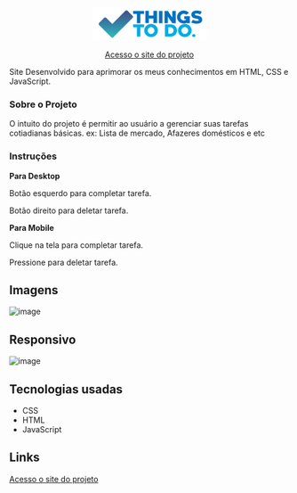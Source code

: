 <div align='center'>
<img src="img/logo-template.png">

[Acesso o site do projeto](https://danleyalvex.github.io/things-to-do/ "site lista de afazeres")
</div>
Site Desenvolvido para aprimorar os meus conhecimentos em HTML, CSS e JavaScript.




### Sobre o Projeto
O intuito do projeto é permitir ao usuário a gerenciar suas tarefas cotiadianas básicas. ex: Lista de mercado, Afazeres domésticos e etc

### Instruções

**Para Desktop**

Botão esquerdo para completar tarefa.

Botão direito para deletar tarefa.




**Para Mobile**

Clique na tela para completar tarefa.

Pressione para deletar tarefa. 




## Imagens

![image](https://user-images.githubusercontent.com/85087531/171667858-12bff2d9-e428-433e-b2ed-e51d21cb7e4b.png)



## Responsivo

![image](https://user-images.githubusercontent.com/85087531/171667783-100dcbbc-2432-450f-b74a-a7742bbcada7.png)

## Tecnologias usadas
- CSS
- HTML
- JavaScript

## Links
[Acesso o site do projeto](https://danleyalvex.github.io/things-to-do/ "site lista de afazeres")

